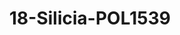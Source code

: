 ---
title: 18-Silicia-POL1539
image: /v1543919832/viterbo/18-Silicia-POL1539.jpg
brand: polignano
layout: vestito
---